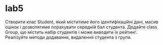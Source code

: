 # lab5

Створити клас Student, який міститиме його ідентифікаційні дані, масив оцінок і дозволятиме порахувати середній бал студента.
Додайте class Group, що містить набір студентів і може виводити їх рейтинг. Реалізуйте методи додавання, видалення студента з групи.
